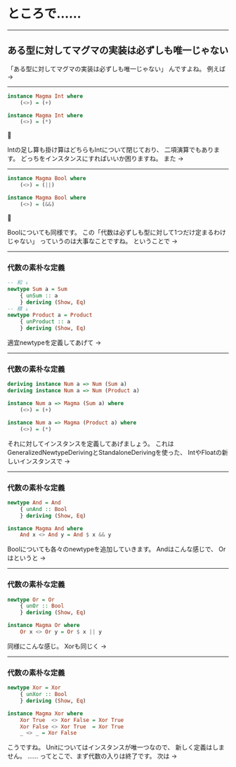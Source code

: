 # ところで……

- - - - -

## ある型に対してマグマの実装は必ずしも**唯一じゃない**

<aside class="notes">
「ある型に対してマグマの実装は必ずしも唯一じゃない」
んですよね。
例えば ->
</aside>

- - - - -

```hs
instance Magma Int where
    (<>) = (+)

instance Magma Int where
    (<>) = (*)
```

🤔

<aside class="notes">
Intの足し算も掛け算はどちらもIntについて閉じており、
二項演算でもあります。
どっちをインスタンスにすればいいか困りますね。
また ->
</aside>

- - - - -

```hs
instance Magma Bool where
    (<>) = (||)

instance Magma Bool where
    (<>) = (&&)
```

🤔

<aside class="notes">
Boolについても同様です。  
この「代数は必ずしも型に対して1つだけ定まるわけじゃない」
っていうのは大事なことですね。
ということで ->
</aside>

- - - - -

### 代数の素朴な定義

```haskell
-- 和 ↓
newtype Sum a = Sum
    { unSum :: a
    } deriving (Show, Eq)
-- 積 ↓
newtype Product a = Product
    { unProduct :: a
    } deriving (Show, Eq)
```

<aside class="notes">
適宜newtypeを定義してあげて ->
</aside>

- - - - -

### 代数の素朴な定義

```haskell
deriving instance Num a => Num (Sum a)
deriving instance Num a => Num (Product a)

instance Num a => Magma (Sum a) where
    (<>) = (+)

instance Num a => Magma (Product a) where
    (<>) = (*)
```

<aside class="notes">
それに対してインスタンスを定義してあげましょう。  
これはGeneralizedNewtypeDerivingとStandaloneDerivingを使った、
IntやFloatの新しいインスタンスで ->
</aside>

- - - - -

### 代数の素朴な定義

```haskell
newtype And = And
    { unAnd :: Bool
    } deriving (Show, Eq)

instance Magma And where
    And x <> And y = And $ x && y
```

<aside class="notes">
Boolについても各々のnewtypeを追加していきます。  
Andはこんな感じで、
Orはというと ->
</aside>

- - - - -

### 代数の素朴な定義

```haskell
newtype Or = Or
    { unOr :: Bool
    } deriving (Show, Eq)

instance Magma Or where
    Or x <> Or y = Or $ x || y
```

<aside class="notes">
同様にこんな感じ。
Xorも同じく ->
</aside>

- - - - -

### 代数の素朴な定義

```haskell
newtype Xor = Xor
    { unXor :: Bool
    } deriving (Show, Eq)

instance Magma Xor where
    Xor True  <> Xor False = Xor True
    Xor False <> Xor True  = Xor True
    _ <> _ = Xor False
```

<aside class="notes">
こうですね。  
Unitについてはインスタンスが唯一つなので、
新しく定義はしません。  
……
ってとこで、まず代数の入りは終了です。  
次は ->
</aside>
